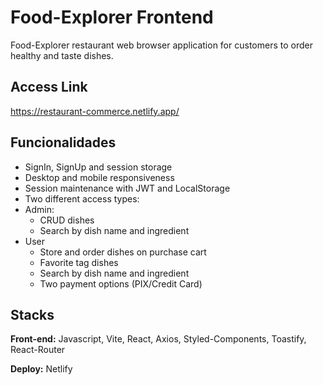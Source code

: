 # Food-Explorer Frontend

Food-Explorer restaurant web browser application for customers to order healthy and taste dishes.

## Access Link

https://restaurant-commerce.netlify.app/

## Funcionalidades

- SignIn, SignUp and session storage
- Desktop and mobile responsiveness
- Session maintenance with JWT and LocalStorage
- Two different access types:
- Admin:
  - CRUD dishes
  - Search by dish name and ingredient
- User
  - Store and order dishes on purchase cart
  - Favorite tag dishes
  - Search by dish name and ingredient
  - Two payment options (PIX/Credit Card)

## Stacks

**Front-end:** Javascript, Vite, React, Axios, Styled-Components, Toastify, React-Router

**Deploy:** Netlify
